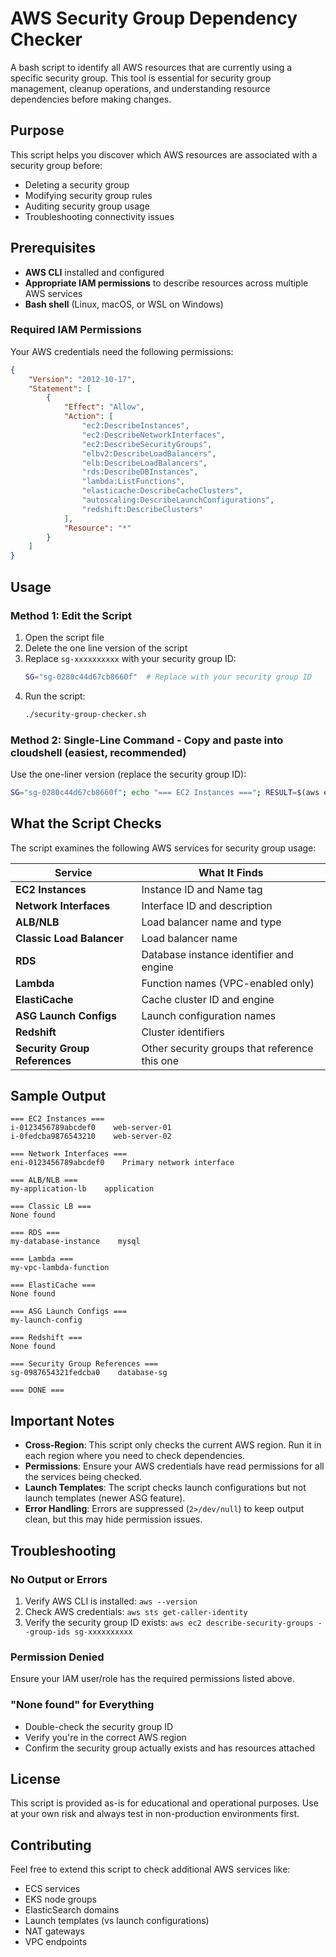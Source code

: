 # AWS Security Group Dependency Checker

A bash script to identify all AWS resources that are currently using a specific security group. This tool is essential for security group management, cleanup operations, and understanding resource dependencies before making changes.

## Purpose

This script helps you discover which AWS resources are associated with a security group before:
- Deleting a security group
- Modifying security group rules
- Auditing security group usage
- Troubleshooting connectivity issues

## Prerequisites

- **AWS CLI** installed and configured
- **Appropriate IAM permissions** to describe resources across multiple AWS services
- **Bash shell** (Linux, macOS, or WSL on Windows)

### Required IAM Permissions

Your AWS credentials need the following permissions:
```json
{
    "Version": "2012-10-17",
    "Statement": [
        {
            "Effect": "Allow",
            "Action": [
                "ec2:DescribeInstances",
                "ec2:DescribeNetworkInterfaces",
                "ec2:DescribeSecurityGroups",
                "elbv2:DescribeLoadBalancers",
                "elb:DescribeLoadBalancers",
                "rds:DescribeDBInstances",
                "lambda:ListFunctions",
                "elasticache:DescribeCacheClusters",
                "autoscaling:DescribeLaunchConfigurations",
                "redshift:DescribeClusters"
            ],
            "Resource": "*"
        }
    ]
}
```

## Usage

### Method 1: Edit the Script
1. Open the script file
2. Delete the one line version of the script
3. Replace `sg-xxxxxxxxxx` with your security group ID:
   ```bash
   SG="sg-0280c44d67cb8660f"  # Replace with your security group ID
   ```
4. Run the script:
   ```bash
   ./security-group-checker.sh
   ```

### Method 2: Single-Line Command - Copy and paste into cloudshell (easiest, recommended)
Use the one-liner version (replace the security group ID):
```bash
SG="sg-0280c44d67cb8660f"; echo "=== EC2 Instances ==="; RESULT=$(aws ec2 describe-instances --filters "Name=instance.group-id,Values=$SG" --query 'Reservations[*].Instances[*].[InstanceId,Tags[?Key==`Name`].Value|[0]]' --output text 2>/dev/null); [ -n "$RESULT" ] && echo "$RESULT" || echo "None found"; echo "=== Network Interfaces ==="; RESULT=$(aws ec2 describe-network-interfaces --filters "Name=group-id,Values=$SG" --query 'NetworkInterfaces[*].[NetworkInterfaceId,Description]' --output text 2>/dev/null); [ -n "$RESULT" ] && echo "$RESULT" || echo "None found"; echo "=== ALB/NLB ==="; RESULT=$(aws elbv2 describe-load-balancers --query "LoadBalancers[?contains(SecurityGroups, '$SG')].[LoadBalancerName,Type]" --output text 2>/dev/null); [ -n "$RESULT" ] && echo "$RESULT" || echo "None found"; echo "=== Classic LB ==="; RESULT=$(aws elb describe-load-balancers --query "LoadBalancerDescriptions[?contains(SecurityGroups, '$SG')].[LoadBalancerName]" --output text 2>/dev/null); [ -n "$RESULT" ] && echo "$RESULT" || echo "None found"; echo "=== RDS ==="; RESULT=$(aws rds describe-db-instances --query "DBInstances[?VpcSecurityGroups[?VpcSecurityGroupId=='$SG']].[DBInstanceIdentifier,Engine]" --output text 2>/dev/null); [ -n "$RESULT" ] && echo "$RESULT" || echo "None found"; echo "=== Lambda ==="; RESULT=$(aws lambda list-functions --query "Functions[?VpcConfig.SecurityGroupIds[?contains(@, '$SG')]].[FunctionName]" --output text 2>/dev/null); [ -n "$RESULT" ] && echo "$RESULT" || echo "None found"; echo "=== ElastiCache ==="; RESULT=$(aws elasticache describe-cache-clusters --query "CacheClusters[?SecurityGroups[?SecurityGroupId=='$SG']].[CacheClusterId,Engine]" --output text 2>/dev/null); [ -n "$RESULT" ] && echo "$RESULT" || echo "None found"; echo "=== ASG Launch Configs ==="; RESULT=$(aws autoscaling describe-launch-configurations --query "LaunchConfigurations[?contains(SecurityGroups, '$SG')].[LaunchConfigurationName]" --output text 2>/dev/null); [ -n "$RESULT" ] && echo "$RESULT" || echo "None found"; echo "=== Redshift ==="; RESULT=$(aws redshift describe-clusters --query "Clusters[?VpcSecurityGroups[?VpcSecurityGroupId=='$SG']].[ClusterIdentifier]" --output text 2>/dev/null); [ -n "$RESULT" ] && echo "$RESULT" || echo "None found"; echo "=== Security Group Refs ==="; RESULT=$(aws ec2 describe-security-groups --query "SecurityGroups[?IpPermissions[?UserIdGroupPairs[?GroupId=='$SG']] || IpPermissionsEgress[?UserIdGroupPairs[?GroupId=='$SG']]].[GroupId,GroupName]" --output text 2>/dev/null); [ -n "$RESULT" ] && echo "$RESULT" || echo "None found"; echo "=== DONE ==="
```

## What the Script Checks

The script examines the following AWS services for security group usage:

| Service | What It Finds |
|---------|---------------|
| **EC2 Instances** | Instance ID and Name tag |
| **Network Interfaces** | Interface ID and description |
| **ALB/NLB** | Load balancer name and type |
| **Classic Load Balancer** | Load balancer name |
| **RDS** | Database instance identifier and engine |
| **Lambda** | Function names (VPC-enabled only) |
| **ElastiCache** | Cache cluster ID and engine |
| **ASG Launch Configs** | Launch configuration names |
| **Redshift** | Cluster identifiers |
| **Security Group References** | Other security groups that reference this one |

## Sample Output

```
=== EC2 Instances ===
i-0123456789abcdef0    web-server-01
i-0fedcba9876543210    web-server-02

=== Network Interfaces ===
eni-0123456789abcdef0    Primary network interface

=== ALB/NLB ===
my-application-lb    application

=== Classic LB ===
None found

=== RDS ===
my-database-instance    mysql

=== Lambda ===
my-vpc-lambda-function

=== ElastiCache ===
None found

=== ASG Launch Configs ===
my-launch-config

=== Redshift ===
None found

=== Security Group References ===
sg-0987654321fedcba0    database-sg

=== DONE ===
```

## Important Notes

- **Cross-Region**: This script only checks the current AWS region. Run it in each region where you need to check dependencies.
- **Permissions**: Ensure your AWS credentials have read permissions for all the services being checked.
- **Launch Templates**: The script checks launch configurations but not launch templates (newer ASG feature).
- **Error Handling**: Errors are suppressed (`2>/dev/null`) to keep output clean, but this may hide permission issues.

## Troubleshooting

### No Output or Errors
1. Verify AWS CLI is installed: `aws --version`
2. Check AWS credentials: `aws sts get-caller-identity`
3. Verify the security group ID exists: `aws ec2 describe-security-groups --group-ids sg-xxxxxxxxxx`

### Permission Denied
Ensure your IAM user/role has the required permissions listed above.

### "None found" for Everything
- Double-check the security group ID
- Verify you're in the correct AWS region
- Confirm the security group actually exists and has resources attached

## License

This script is provided as-is for educational and operational purposes. Use at your own risk and always test in non-production environments first.

## Contributing

Feel free to extend this script to check additional AWS services like:
- ECS services
- EKS node groups  
- ElasticSearch domains
- Launch templates (vs launch configurations)
- NAT gateways
- VPC endpoints
